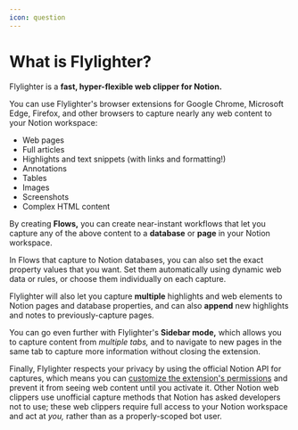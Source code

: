 ```yaml
---
icon: question
---
```


# What is Flylighter?

Flylighter is a **fast, hyper-flexible web clipper for Notion.**

You can use Flylighter's browser extensions for Google Chrome, Microsoft Edge, Firefox, and other browsers to capture nearly any web content to your Notion workspace:

* Web pages
* Full articles
* Highlights and text snippets (with links and formatting!)
* Annotations
* Tables
* Images
* Screenshots
* Complex HTML content

By creating **Flows,** you can create near-instant workflows that let you capture any of the above content to a **database** or **page** in your Notion workspace.

In Flows that capture to Notion databases, you can also set the exact property values that you want. Set them automatically using dynamic web data or rules, or choose them individually on each capture.

Flylighter will also let you capture **multiple** highlights and web elements to Notion pages and database properties, and can also **append** new highlights and notes to previously-capture pages.

You can go even further with Flylighter's **Sidebar mode,** which allows you to capture content from _multiple tabs,_ and to navigate to new pages in the same tab to capture more information without closing the extension.

Finally, Flylighter respects your privacy by using the official Notion API for captures, which means you can [customize the extension's permissions](in-depth/permissions.md) and prevent it from seeing web content until you activate it. Other Notion web clippers use unofficial capture methods that Notion has asked developers not to use; these web clippers require full access to your Notion workspace and act at _you,_ rather than as a properly-scoped bot user.

